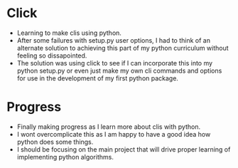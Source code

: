 # Click

- Learning to make clis using python.
- After some failures with setup.py user options, I had to think of an alternate solution to achieving this part of my python curriculum without feeling so dissapointed.
- The solution was using click to see if I can incorporate this into my python setup.py or even just make my own cli commands and options for use in the development of my first python package.


# Progress 

- Finally making progress as I learn more about clis with python.
- I wont overcomplicate this as I am happy to have a good idea how python does some things.
- I should be focusing on the main project that will drive proper learning of implementing python algorithms.